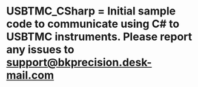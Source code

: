 # USBTMC_CSharp = Initial sample code to communicate using C# to USBTMC instruments. Please report any issues to support@bkprecision.desk-mail.com 
